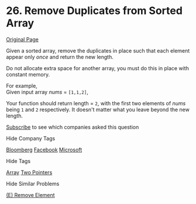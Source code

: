 # 26. Remove Duplicates from Sorted Array

[Original Page](https://leetcode.com/problems/remove-duplicates-from-sorted-array/)

Given a sorted array, remove the duplicates in place such that each element appear only _once_ and return the new length.

Do not allocate extra space for another array, you must do this in place with constant memory.

For example,  
Given input array _nums_ = `[1,1,2]`,

Your function should return length = `2`, with the first two elements of _nums_ being `1` and `2` respectively. It doesn't matter what you leave beyond the new length.

<div>

[Subscribe](/subscribe/) to see which companies asked this question

</div>

<div>

<div id="company_tags" class="btn btn-xs btn-warning">Hide Company Tags</div>

<span class="hidebutton" style="display: inline;">[Bloomberg](/company/bloomberg/) [Facebook](/company/facebook/) [Microsoft](/company/microsoft/)</span></div>

<div>

<div id="tags" class="btn btn-xs btn-warning">Hide Tags</div>

<span class="hidebutton" style="display: inline;">[Array](/tag/array/) [Two Pointers](/tag/two-pointers/)</span></div>

<div>

<div id="similar" class="btn btn-xs btn-warning">Hide Similar Problems</div>

<span class="hidebutton" style="display: inline;">[(E) Remove Element](/problems/remove-element/)</span></div>